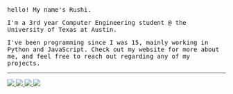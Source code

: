 <p><samp> hello! My name's Rushi. </samp></p>
<p><samp> I'm a 3rd year Computer Engineering student @ the University of Texas at Austin. </samp></p>
<p><samp> I've been programming since I was 15, mainly working in Python and JavaScript. Check out my website for more about me, and feel free to reach out regarding any of my projects. </samp></p>


<hr>
<p>
  <a href="https://www.linkedin.com/in/patelrushi01/">
    <img src="https://img.icons8.com/doodle/48/000000/linkedin--v2.png"/>
  </a>
  <a href="mailto:rpatel1@utexas">
    <img src="https://img.icons8.com/doodle/48/000000/gmail.png"/>
  </a>
  <a href="https://rpatel1023.github.io/">
   <img src="https://img.icons8.com/doodle/48/000000/globe--v1.png"/>
  </a>
  <a href="https://twitter.com/rushiipatel">
    <img src="https://img.icons8.com/doodle/48/000000/twitter-circled.png"/>
  </a>
</p>

